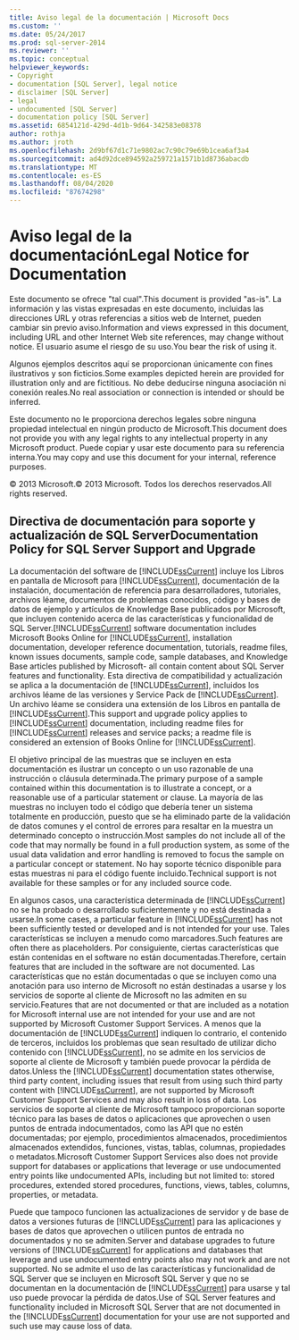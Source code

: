 ```yaml
---
title: Aviso legal de la documentación | Microsoft Docs
ms.custom: ''
ms.date: 05/24/2017
ms.prod: sql-server-2014
ms.reviewer: ''
ms.topic: conceptual
helpviewer_keywords:
- Copyright
- documentation [SQL Server], legal notice
- disclaimer [SQL Server]
- legal
- undocumented [SQL Server]
- documentation policy [SQL Server]
ms.assetid: 6854121d-429d-4d1b-9d64-342583e08378
author: rothja
ms.author: jroth
ms.openlocfilehash: 2d9bf67d1c71e9802ac7c90c79e69b1cea6af3a4
ms.sourcegitcommit: ad4d92dce894592a259721a1571b1d8736abacdb
ms.translationtype: MT
ms.contentlocale: es-ES
ms.lasthandoff: 08/04/2020
ms.locfileid: "87674298"
---
```

# <a name="legal-notice-for-documentation"></a><span data-ttu-id="170a1-102">Aviso legal de la documentación</span><span class="sxs-lookup"><span data-stu-id="170a1-102">Legal Notice for Documentation</span></span>
  <span data-ttu-id="170a1-103">Este documento se ofrece "tal cual".</span><span class="sxs-lookup"><span data-stu-id="170a1-103">This document is provided "as-is".</span></span> <span data-ttu-id="170a1-104">La información y las vistas expresadas en este documento, incluidas las direcciones URL y otras referencias a sitios web de Internet, pueden cambiar sin previo aviso.</span><span class="sxs-lookup"><span data-stu-id="170a1-104">Information and views expressed in this document, including URL and other Internet Web site references, may change without notice.</span></span> <span data-ttu-id="170a1-105">El usuario asume el riesgo de su uso.</span><span class="sxs-lookup"><span data-stu-id="170a1-105">You bear the risk of using it.</span></span>  
  
 <span data-ttu-id="170a1-106">Algunos ejemplos descritos aquí se proporcionan únicamente con fines ilustrativos y son ficticios.</span><span class="sxs-lookup"><span data-stu-id="170a1-106">Some examples depicted herein are provided for illustration only and are fictitious.</span></span> <span data-ttu-id="170a1-107">No debe deducirse ninguna asociación ni conexión reales.</span><span class="sxs-lookup"><span data-stu-id="170a1-107">No real association or connection is intended or should be inferred.</span></span>  
  
 <span data-ttu-id="170a1-108">Este documento no le proporciona derechos legales sobre ninguna propiedad intelectual en ningún producto de Microsoft.</span><span class="sxs-lookup"><span data-stu-id="170a1-108">This document does not provide you with any legal rights to any intellectual property in any Microsoft product.</span></span> <span data-ttu-id="170a1-109">Puede copiar y usar este documento para su referencia interna.</span><span class="sxs-lookup"><span data-stu-id="170a1-109">You may copy and use this document for your internal, reference purposes.</span></span>  
  
 <span data-ttu-id="170a1-110">© 2013 Microsoft.</span><span class="sxs-lookup"><span data-stu-id="170a1-110">© 2013 Microsoft.</span></span> <span data-ttu-id="170a1-111">Todos los derechos reservados.</span><span class="sxs-lookup"><span data-stu-id="170a1-111">All rights reserved.</span></span>  
  
## <a name="documentation-policy-for-sql-server-support-and-upgrade"></a><span data-ttu-id="170a1-112">Directiva de documentación para soporte y actualización de SQL Server</span><span class="sxs-lookup"><span data-stu-id="170a1-112">Documentation Policy for SQL Server Support and Upgrade</span></span>  
 <span data-ttu-id="170a1-113">La documentación del software de [!INCLUDE[ssCurrent](../includes/sscurrent-md.md)] incluye los Libros en pantalla de Microsoft para [!INCLUDE[ssCurrent](../includes/sscurrent-md.md)], documentación de la instalación, documentación de referencia para desarrolladores, tutoriales, archivos léame, documentos de problemas conocidos, código y bases de datos de ejemplo y artículos de Knowledge Base publicados por Microsoft, que incluyen contenido acerca de las características y funcionalidad de SQL Server.</span><span class="sxs-lookup"><span data-stu-id="170a1-113">[!INCLUDE[ssCurrent](../includes/sscurrent-md.md)] software documentation includes Microsoft Books Online for [!INCLUDE[ssCurrent](../includes/sscurrent-md.md)], installation documentation, developer reference documentation, tutorials,  readme files, known issues documents, sample code, sample databases, and Knowledge Base articles published by Microsoft- all contain content about SQL Server features and functionality.</span></span> <span data-ttu-id="170a1-114">Esta directiva de compatibilidad y actualización se aplica a la documentación de [!INCLUDE[ssCurrent](../includes/sscurrent-md.md)], incluidos los archivos léame de las versiones y Service Pack de [!INCLUDE[ssCurrent](../includes/sscurrent-md.md)]. Un archivo léame se considera una extensión de los Libros en pantalla de [!INCLUDE[ssCurrent](../includes/sscurrent-md.md)].</span><span class="sxs-lookup"><span data-stu-id="170a1-114">This support and upgrade policy applies to [!INCLUDE[ssCurrent](../includes/sscurrent-md.md)] documentation, including readme files for [!INCLUDE[ssCurrent](../includes/sscurrent-md.md)] releases and service packs; a readme file is considered an extension of Books Online for [!INCLUDE[ssCurrent](../includes/sscurrent-md.md)].</span></span>  
  
 <span data-ttu-id="170a1-115">El objetivo principal de las muestras que se incluyen en esta documentación es ilustrar un concepto o un uso razonable de una instrucción o cláusula determinada.</span><span class="sxs-lookup"><span data-stu-id="170a1-115">The primary purpose of a sample contained within this documentation is to illustrate a concept, or a reasonable use of a particular statement or clause.</span></span> <span data-ttu-id="170a1-116">La mayoría de las muestras no incluyen todo el código que debería tener un sistema totalmente en producción, puesto que se ha eliminado parte de la validación de datos comunes y el control de errores para resaltar en la muestra un determinado concepto o instrucción.</span><span class="sxs-lookup"><span data-stu-id="170a1-116">Most samples do not include all of the code that may normally be found in a full production system, as some of the usual data validation and error handling is removed to focus the sample on a particular concept or statement.</span></span> <span data-ttu-id="170a1-117">No hay soporte técnico disponible para estas muestras ni para el código fuente incluido.</span><span class="sxs-lookup"><span data-stu-id="170a1-117">Technical support is not available for these samples or for any included source code.</span></span>  
  
 <span data-ttu-id="170a1-118">En algunos casos, una característica determinada de [!INCLUDE[ssCurrent](../includes/sscurrent-md.md)] no se ha probado o desarrollado suficientemente y no está destinada a usarse.</span><span class="sxs-lookup"><span data-stu-id="170a1-118">In some cases, a particular feature in [!INCLUDE[ssCurrent](../includes/sscurrent-md.md)] has not been sufficiently tested or developed and is not intended for your use.</span></span> <span data-ttu-id="170a1-119">Tales características se incluyen a menudo como marcadores.</span><span class="sxs-lookup"><span data-stu-id="170a1-119">Such features are often there as placeholders.</span></span> <span data-ttu-id="170a1-120">Por consiguiente, ciertas características que están contenidas en el software no están documentadas.</span><span class="sxs-lookup"><span data-stu-id="170a1-120">Therefore, certain features that are included in the software are not documented.</span></span> <span data-ttu-id="170a1-121">Las características que no están documentadas o que se incluyen como una anotación para uso interno de Microsoft no están destinadas a usarse y los servicios de soporte al cliente de Microsoft no las admiten en su servicio.</span><span class="sxs-lookup"><span data-stu-id="170a1-121">Features that are not documented or that are included as a notation for Microsoft internal use are not intended for your use and are not supported by Microsoft Customer Support Services.</span></span> <span data-ttu-id="170a1-122">A menos que la documentación de [!INCLUDE[ssCurrent](../includes/sscurrent-md.md)] indiquen lo contrario, el contenido de terceros, incluidos los problemas que sean resultado de utilizar dicho contenido con [!INCLUDE[ssCurrent](../includes/sscurrent-md.md)], no se admite en los servicios de soporte al cliente de Microsoft y también puede provocar la pérdida de datos.</span><span class="sxs-lookup"><span data-stu-id="170a1-122">Unless the [!INCLUDE[ssCurrent](../includes/sscurrent-md.md)] documentation states otherwise, third party content, including issues that result from using such third party content with [!INCLUDE[ssCurrent](../includes/sscurrent-md.md)], are not supported by Microsoft Customer Support Services and may also result in loss of data.</span></span> <span data-ttu-id="170a1-123">Los servicios de soporte al cliente de Microsoft tampoco proporcionan soporte técnico para las bases de datos o aplicaciones que aprovechen o usen puntos de entrada indocumentados, como las API que no estén documentadas; por ejemplo, procedimientos almacenados, procedimientos almacenados extendidos, funciones, vistas, tablas, columnas, propiedades o metadatos.</span><span class="sxs-lookup"><span data-stu-id="170a1-123">Microsoft Customer Support Services also does not provide support for databases or applications that leverage or use undocumented entry points like undocumented APIs, including but not limited to: stored procedures, extended stored procedures, functions, views, tables, columns, properties, or metadata.</span></span>  
  
 <span data-ttu-id="170a1-124">Puede que tampoco funcionen las actualizaciones de servidor y de base de datos a versiones futuras de [!INCLUDE[ssCurrent](../includes/sscurrent-md.md)] para las aplicaciones y bases de datos que aprovechen o utilicen puntos de entrada no documentados y no se admiten.</span><span class="sxs-lookup"><span data-stu-id="170a1-124">Server and database upgrades to future versions of [!INCLUDE[ssCurrent](../includes/sscurrent-md.md)] for applications and databases that leverage and use undocumented entry points also may not work and are not supported.</span></span> <span data-ttu-id="170a1-125">No se admite el uso de las características y funcionalidad de SQL Server que se incluyen en Microsoft SQL Server y que no se documentan en la documentación de [!INCLUDE[ssCurrent](../includes/sscurrent-md.md)] para usarse y tal uso puede provocar la pérdida de datos.</span><span class="sxs-lookup"><span data-stu-id="170a1-125">Use of SQL Server features and functionality included in Microsoft SQL Server that are not documented in the [!INCLUDE[ssCurrent](../includes/sscurrent-md.md)] documentation for your use are not supported and such use may cause loss of data.</span></span>  
  
  
